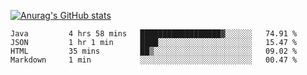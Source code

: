 [![Anurag's GitHub stats](https://github-readme-stats.vercel.app/api?username=sebasphere&count_private=true&theme=tokyonight)](https://github.com/anuraghazra/github-readme-stats)

<!--START_SECTION:waka-->
```text
Java         4 hrs 58 mins   ██████████████████▓░░░░░░   74.91 % 
JSON         1 hr 1 min      ████░░░░░░░░░░░░░░░░░░░░░   15.47 % 
HTML         35 mins         ██▒░░░░░░░░░░░░░░░░░░░░░░   09.02 % 
Markdown     1 min           ░░░░░░░░░░░░░░░░░░░░░░░░░   00.47 % 
```
<!--END_SECTION:waka-->
